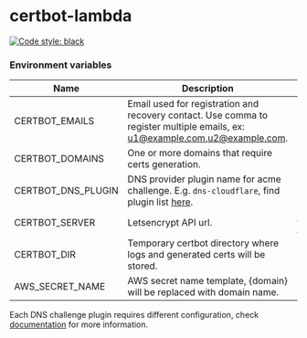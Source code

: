 # certbot-lambda

[![Code style: black](https://img.shields.io/badge/code%20style-black-000000.svg)](https://github.com/psf/black)

### Environment variables

| Name | Description | Default value | Required |
|---|---|---|---|
| CERTBOT_EMAILS | Email used for registration and recovery contact. Use comma to register multiple emails, ex: u1@example.com,u2@example.com. |  | * |
| CERTBOT_DOMAINS | One or more domains that require certs generation. |  | * |
| CERTBOT_DNS_PLUGIN | DNS provider plugin name for acme challenge. E.g. `dns-cloudflare`, find plugin list [here](https://eff-certbot.readthedocs.io/en/stable/using.html#dns-plugins). |  | * |
| CERTBOT_SERVER | Letsencrypt API url. | https://acme-v02.api.letsencrypt.org/directory |  |
| CERTBOT_DIR | Temporary certbot directory where logs and generated certs will be stored. | /tmp/certbot |  |
| AWS_SECRET_NAME | AWS secret name template, {domain} will be replaced with domain name. | certbot- {domain} |  |

Each DNS challenge plugin requires different configuration, check [documentation](https://eff-certbot.readthedocs.io/en/stable/using.html#dns-plugins) for more information.

